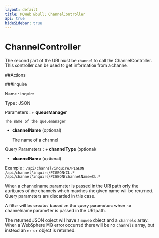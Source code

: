 ```yaml
---
layout: default
title: MQWeb &bull; ChannelController
api: true
hideSidebar: true
---
```

ChannelController
=================

The second part of the URI must be `channel` to call the ChannelController.
This controller can be used to get information from a channel.

##Actions

###inquire

Name
: inquire

Type
: JSON

Parameters
: + **queueManager**

    The name of the queuemanager

  + **channelName** (optional)
  
    The name of a channel

Query Parameters
: + **channelType** (optional)

  + **channelName** (optional)

Example
: `/api/channel/inquire/PIGEON`  
  `/api/channel/inquire/PIGEON/CL.*`  
  `/api/channel/inquire/PIGEON?channelName=CL.*`

<div style="clear:both"> </div>

When a channelname parameter is passed in the URI path only the attributes of the
channels which matches the given name will be returned. Query parameters are
discarded in this case.

A filter will be created based on the query parameters when no channelname 
parameter is passed in the URI path.

The returned JSON object will have a `mqweb` object and a `channels` array. 
When a WebSphere MQ error occurred there will be no `channels` array, but instead 
an `error` object is returned.
